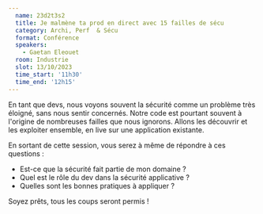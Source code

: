 ```yaml
---
  name: 23d2t3s2
  title: Je malmène ta prod en direct avec 15 failles de sécu
  category: Archi, Perf  & Sécu
  format: Conférence
  speakers: 
    - Gaetan Eleouet
  room: Industrie
  slot: 13/10/2023
  time_start: '11h30'
  time_end: '12h15'
---
```

En tant que devs, nous voyons souvent la sécurité comme un problème très éloigné, sans nous sentir concernés.
Notre code est pourtant souvent à l'origine de nombreuses failles que nous ignorons.
Allons les découvrir et les exploiter ensemble, en live sur une application existante.

En sortant de cette session, vous serez à même de répondre à ces questions :

- Est-ce que la sécurité fait partie de mon domaine ?
- Quel est le rôle du dev dans la sécurité applicative ?
- Quelles sont les bonnes pratiques à appliquer ?

Soyez prêts, tous les coups seront permis !

